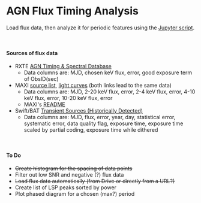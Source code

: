 # AGN Flux Timing Analysis
Load flux data, then analyze it for periodic features using the [Jupyter script](https://colab.research.google.com/drive/1dE4RIztuHOyESiAoxBiUjtdFmgXicig-).

<br>

#### Sources of flux data
* RXTE [AGN Timing & Spectral Database](https://cass.ucsd.edu/~rxteagn/)
  * Data columns are: MJD, chosen keV flux, error, good exposure term of ObsID(sec)
* MAXI [source list](http://maxi.riken.jp/top/slist.html), [light curves](http://maxi.riken.jp/top/lc.html) (both links lead to the same data)
  * Data columns are: MJD, 2-20 keV flux, error, 2-4 keV flux, error, 4-10 keV flux, error, 10-20 keV flux, error
  * MAXI's [README](http://maxi.riken.jp/top/lc_readme.txt)
* Swift/BAT [Transient Sources (Historically Detected)](https://swift.gsfc.nasa.gov/results/transients/BAT_detected.html)
  * Data columns are: MJD, flux, error, year, day, statistical error, systematic error, data quality flag, exposure time, exposure time scaled by partial coding, exposure time while dithered

<br>

#### To Do
* ~~Create histogram for the spacing of data points~~
* Filter out low SNR and negative (?) flux data
* ~~Load flux data automatically (from Drive or directly from a URL?)~~
* Create list of LSP peaks sorted by power
* Plot phased diagram for a chosen (max?) period
